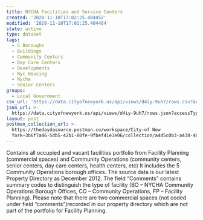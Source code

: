 ```yaml
---
title: NYCHA Facilities and Service Centers
created: '2020-11-10T17:02:25.404452'
modified: '2020-11-10T17:02:25.404464'
state: active
type: dataset
tags:
  - 5 Boroughs
  - Buildings
  - Community Centers
  - Day Care Centers
  - Developments
  - Nyc Housing
  - Nycha
  - Senior Centers
groups:
  - Local Government
csv_url: 'https://data.cityofnewyork.us/api/views/d4iy-9uh7/rows.csv?accessType=DOWNLOAD'
json_url: >-
  https://data.cityofnewyork.us/api/views/d4iy-9uh7/rows.json?accessType=DOWNLOAD
layout: post
postman_collection_url: >-
  https://thedaydasource.postman.co/workspace/City-of New
  York~3b6f7a46-5db5-42b1-80fe-9fbef41e3e06/collection/a4d5c0b3-a438-468a-ac04-81fa98f865e2
---
```

Contains all occupied and vacant facilities portfolio from Facility Planning (commercial spaces) and Community Operations (community centers, senior centers, day care centers, health centers, etc) It includes the 5 Community Operations borough offices.  The source data is our latest Property Directory as December 2012.  The field “Comments” contains summary codes to distinguish the type of facility (BO – NYCHA Community Operations Borough Offices, CO – Community Operations, FP – Facility Planning).  Please note that there are two commercial spaces (not coded under field “comments”)recorded in our property directory which are not part of the portfolio for Facility Planning.
